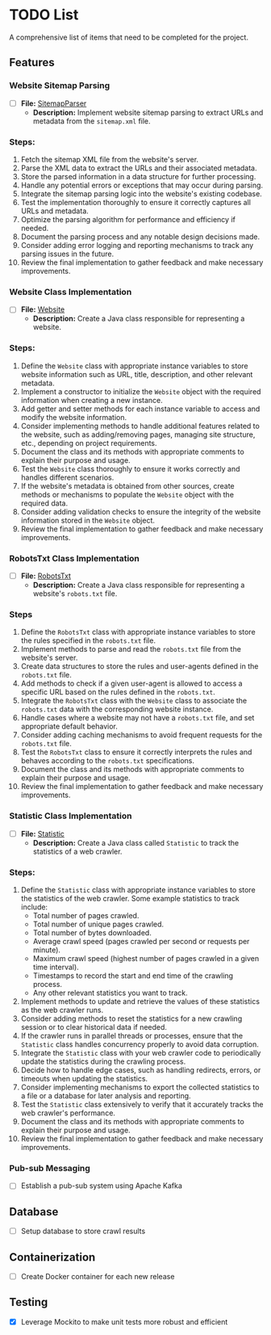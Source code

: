 # TODO List

A comprehensive list of items that need to be completed for the project.

## Features

### Website Sitemap Parsing

- [ ] **File:** [SitemapParser][sitemap-todo] 
  - **Description:** Implement website sitemap parsing to extract URLs and metadata from the `sitemap.xml` file.

### Steps:
1. Fetch the sitemap XML file from the website's server.
2. Parse the XML data to extract the URLs and their associated metadata.
3. Store the parsed information in a data structure for further processing.
4. Handle any potential errors or exceptions that may occur during parsing.
5. Integrate the sitemap parsing logic into the website's existing codebase.
6. Test the implementation thoroughly to ensure it correctly captures all URLs and metadata.
7. Optimize the parsing algorithm for performance and efficiency if needed.
8. Document the parsing process and any notable design decisions made.
9. Consider adding error logging and reporting mechanisms to track any parsing issues in the future.
10. Review the final implementation to gather feedback and make necessary improvements.

### Website Class Implementation

- [ ] **File:** [Website][website-class]
  - **Description:** Create a Java class responsible for representing a website.

### Steps:
1. Define the `Website` class with appropriate instance variables to store website information such as URL, title, description, and other relevant metadata.
2. Implement a constructor to initialize the `Website` object with the required information when creating a new instance.
3. Add getter and setter methods for each instance variable to access and modify the website information.
4. Consider implementing methods to handle additional features related to the website, such as adding/removing pages, managing site structure, etc., depending on project requirements.
5. Document the class and its methods with appropriate comments to explain their purpose and usage.
6. Test the `Website` class thoroughly to ensure it works correctly and handles different scenarios.
7. If the website's metadata is obtained from other sources, create methods or mechanisms to populate the `Website` object with the required data.
8. Consider adding validation checks to ensure the integrity of the website information stored in the `Website` object.
9. Review the final implementation to gather feedback and make necessary improvements.

### RobotsTxt Class Implementation

- [ ] **File:** [RobotsTxt][robotstxt-class]
  - **Description:** Create a Java class responsible for representing a website's `robots.txt` file.

### Steps
1. Define the `RobotsTxt` class with appropriate instance variables to store the rules specified in the `robots.txt` file.
2. Implement methods to parse and read the `robots.txt` file from the website's server.
3. Create data structures to store the rules and user-agents defined in the `robots.txt` file.
4. Add methods to check if a given user-agent is allowed to access a specific URL based on the rules defined in the `robots.txt`.
5. Integrate the `RobotsTxt` class with the `Website` class to associate the `robots.txt` data with the corresponding website instance.
6. Handle cases where a website may not have a `robots.txt` file, and set appropriate default behavior.
7. Consider adding caching mechanisms to avoid frequent requests for the `robots.txt` file.
8. Test the `RobotsTxt` class to ensure it correctly interprets the rules and behaves according to the `robots.txt` specifications.
9. Document the class and its methods with appropriate comments to explain their purpose and usage.
10. Review the final implementation to gather feedback and make necessary improvements.

### Statistic Class Implementation

- [ ] **File:** [Statistic][statistic-class]
  - **Description:** Create a Java class called `Statistic` to track the statistics of a web crawler.

### Steps:
1. Define the `Statistic` class with appropriate instance variables to store the statistics of the web crawler. Some example statistics to track include:
   - Total number of pages crawled.
   - Total number of unique pages crawled.
   - Total number of bytes downloaded.
   - Average crawl speed (pages crawled per second or requests per minute).
   - Maximum crawl speed (highest number of pages crawled in a given time interval).
   - Timestamps to record the start and end time of the crawling process.
   - Any other relevant statistics you want to track.
2. Implement methods to update and retrieve the values of these statistics as the web crawler runs.
3. Consider adding methods to reset the statistics for a new crawling session or to clear historical data if needed.
4. If the crawler runs in parallel threads or processes, ensure that the `Statistic` class handles concurrency properly to avoid data corruption.
5. Integrate the `Statistic` class with your web crawler code to periodically update the statistics during the crawling process.
6. Decide how to handle edge cases, such as handling redirects, errors, or timeouts when updating the statistics.
7. Consider implementing mechanisms to export the collected statistics to a file or a database for later analysis and reporting.
8. Test the `Statistic` class extensively to verify that it accurately tracks the web crawler's performance.
9. Document the class and its methods with appropriate comments to explain their purpose and usage.
10. Review the final implementation to gather feedback and make necessary improvements.

### Pub-sub Messaging

- [ ] Establish a pub-sub system using Apache Kafka


## Database

- [ ] Setup database to store crawl results

## Containerization

- [ ] Create Docker container for each new release

## Testing

- [x] Leverage Mockito to make unit tests more robust and efficient

<!-- Links -->
[sitemap-todo]: src/main/java/com/pictocrawl/util/parser/SitemapParser.java
[website-class]: src/main/java/com/pictocrawl/model/website/Website.java
[robotstxt-class]: src/main/java/com/pictocrawl/model/website/RobotsTxt.java
[statistic-class]: src/main/java/com/pictocrawl/model/Statistic.java